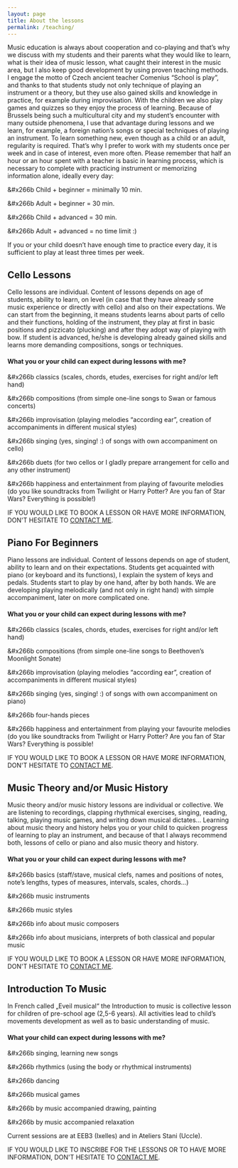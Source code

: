 ```yaml
---
layout: page
title: About the lessons
permalink: /teaching/
---
```


Music education is always about cooperation and co-playing and that’s why we discuss with my students and their parents what they would like to learn, what is their idea of music lesson, what caught their interest in the music area, but I also keep good development by using proven teaching methods.
I engage the motto of Czech ancient teacher Comenius “School is play”, and thanks to that students study not only technique of playing an instrument or a theory, but they use also gained skills and knowledge in practice, for example during improvisation. With the children we also play games and quizzes so they enjoy the process of learning. Because of Brussels being such a multicultural city and my student’s encounter with many outside phenomena, I use that advantage during lessons and we learn, for example, a foreign nation’s songs or special techniques of playing an instrument.
To learn something new, even though as a child or an adult, regularity is required. That’s why I prefer to work with my students once per week and in case of interest, even more often. Please remember that half an hour or an hour spent with a teacher is basic in learning process, which is necessary to complete with practicing instrument or memorizing information alone, ideally every day:


&#x266b Child + beginner = minimally 10 min.

&#x266b Adult + beginner = 30 min.

&#x266b Child + advanced = 30 min.

&#x266b Adult + advanced = no time limit :)

<!-- <table>
    <tr>
        <td>Child + beginner = minimally 10 min.</td>
        <td>Adult + beginner = 30 min.</td>
    </tr>
    <tr>
        <td>Child + advanced = 30 min.</td>
        <td>Adult + advanced = no time limit :)</td>
    </tr>
</table> -->

If you or your child doesn’t have enough time to practice every day, it is sufficient to play at least three times per week.


## Cello Lessons
Cello lessons are individual. Content of lessons depends on age of students, ability to learn, on level (in case that they have already some music experience or directly with cello) and also on their expectations.
We can start from the beginning, it means students learns about parts of cello and their functions, holding of the instrument, they play at first in basic positions and pizzicato (plucking) and after they adopt way of playing with bow. If student is advanced, he/she is developing already gained skills and learns more demanding compositions, songs or techniques.

#### What you or your child can expect during lessons with me?
&#x266b classics (scales, chords, etudes, exercises for right and/or left hand)

&#x266b compositions (from simple one-line songs to Swan or famous concerts)

&#x266b improvisation (playing melodies “according ear”, creation of accompaniments in different musical styles)

&#x266b singing (yes, singing! :) of songs with own accompaniment on cello)

&#x266b duets (for two cellos or I gladly prepare arrangement for cello and any other instrument)

&#x266b happiness and entertainment from playing of favourite melodies (do you like soundtracks from Twilight or Harry Potter? Are you fan of Star Wars? Everything is possible!)

IF YOU WOULD LIKE TO BOOK A LESSON OR HAVE MORE INFORMATION, DON'T HESITATE TO [CONTACT ME](/contact/).

## Piano For Beginners
Piano lessons are individual. Content of lessons depends on age of student, ability to learn and on their expectations. Students get acquainted with piano (or keyboard and its functions), I explain the system of keys and pedals. Students start to play by one hand, after by both hands. We are developing playing melodically (and not only in right hand) with simple accompaniment, later on more complicated one.

#### What you or your child can expect during lessons with me?
&#x266b classics (scales, chords, etudes, exercises for right and/or left hand)

&#x266b compositions (from simple one-line songs to Beethoven’s Moonlight Sonate)

&#x266b improvisation (playing melodies “according ear”, creation of accompaniments in different musical styles)

&#x266b singing (yes, singing! :) of songs with own accompaniment on piano)

&#x266b  four-hands pieces

&#x266b happiness and entertainment from playing your favourite melodies (do you like soundtracks from Twilight or Harry Potter? Are you fan of Star Wars? Everything is possible!

IF YOU WOULD LIKE TO BOOK A LESSON OR HAVE MORE INFORMATION, DON'T HESITATE TO [CONTACT ME](/contact/).


## Music Theory and/or Music History
Music theory and/or music history lessons are individual or collective. We are listening to recordings, clapping rhythmical exercises, singing, reading, talking, playing music games, and writing down musical dictates...
Learning about music theory and history helps you or your child to quicken progress of learning to play an instrument, and because of that I always recommend both, lessons of cello or piano and also music theory and history.

#### What you or your child can expect during lessons with me?
&#x266b basics (staff/stave, musical clefs, names and positions of notes, note’s lengths, types of measures, intervals, scales, chords...)

&#x266b music instruments

&#x266b music styles

&#x266b info about music composers

&#x266b info about musicians, interprets of both classical and popular music

IF YOU WOULD LIKE TO BOOK A LESSON OR HAVE MORE INFORMATION, DON'T HESITATE TO [CONTACT ME](/contact/).

## Introduction To Music
In French called „Eveil musical“ the Introduction to music is collective lesson for children of pre-school age (2,5-6 years). All activities lead to child’s movements development as well as to basic understanding of music.

#### What your child can expect during lessons with me?
&#x266b singing, learning new songs

&#x266b rhythmics (using the body or rhythmical instruments)

&#x266b dancing

&#x266b musical games

&#x266b by music accompanied drawing, painting

&#x266b by music accompanied relaxation

Current sessions are at EEB3 (Ixelles) and in Ateliers Stani (Uccle).

IF YOU WOULD LIKE TO INSCRIBE FOR THE LESSONS OR TO HAVE MORE INFORMATION, DON'T HESITATE TO [CONTACT ME](/contact/).
